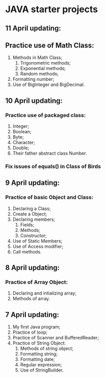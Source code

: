 # JAVA starter projects

## 11 April updating:

## Practice use of Math Class:

1. Methods in Math Class;
    1. Trigonometric methods;
    1. Exponential methods;
    1. Random methods;
1. Formatting number;
1. Use of BigInteger and BigDecimal.

## 10 April updating:

### Practice use of packaged class:

1. Integer;
1. Boolean;
1. Byte;
1. Character;
1. Double;
1. Their father abstract class Number.

### Fix issues of equals() in Class of Birds

## 9 April updating:

### Practice of basic Object and Class:

1. Declaring a Class;
1. Create a Object;
1. Declaring members;
    1. Fields;
    1. Methods;
    1. Constructor;
1. Use of Static Members;
1. Use of Access modifier;
1. Call methods.

## 8 April updating:

### Practice of Array Object:

1. Declaring and intializing array;
1. Methods of array.

## 7 April updating:

1. My first Java program;
1. Practice of loop;
1. Practice of Scanner and BufferedReader;
1. Practice of String Object:
    1. Methods of string object;
    1. Formatting string;
    1. Formatting date;
    1. Regular expression;
    1. Use of StringBuilder.
